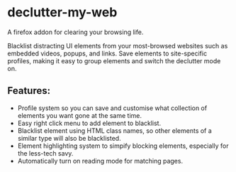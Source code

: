 # declutter-my-web
A firefox addon for clearing your browsing life. 

Blacklist distracting UI elements from your most-browsed websites such as embedded videos, popups, and links. Save elements to site-specific profiles, making it easy to group elements and switch the declutter mode on. 

## Features:
- Profile system so you can save and customise what collection of elements you want gone at the same time.
- Easy right click menu to add element to blacklist. 
- Blacklist element using HTML class names, so other elements of a similar type will also be blacklisted.
- Element highlighting system to simpify blocking elements, especially for the less-tech savy.
- Automatically turn on reading mode for matching pages.
